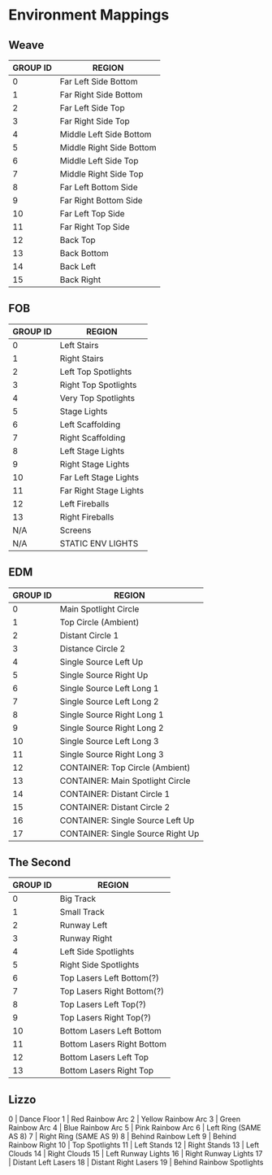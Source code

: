 ﻿# Environment Mappings

## Weave
GROUP ID | REGION 
-- | -- 
0 | Far Left Side Bottom
1 | Far Right Side Bottom
2 | Far Left Side Top
3 | Far Right Side Top
4 | Middle Left Side Bottom
5 | Middle Right Side Bottom
6 | Middle Left Side Top
7 | Middle Right Side Top
8 | Far Left Bottom Side
9 | Far Right Bottom Side
10 | Far Left Top Side
11 | Far Right Top Side
12 | Back Top
13 | Back Bottom
14 | Back Left
15 | Back Right

## FOB
GROUP ID | REGION
-- | --
0 | Left Stairs
1 | Right Stairs
2 | Left Top Spotlights
3 | Right Top Spotlights
4 | Very Top Spotlights
5 | Stage Lights
6 | Left Scaffolding
7 | Right Scaffolding
8 | Left Stage Lights
9 | Right Stage Lights
10 | Far Left Stage Lights
11 | Far Right Stage Lights
12 | Left Fireballs
13 | Right Fireballs
N/A | Screens
N/A | STATIC ENV LIGHTS

## EDM
GROUP ID | REGION
-- | --
0 | Main Spotlight Circle
1 | Top Circle (Ambient)
2 | Distant Circle 1
3 | Distance Circle 2
4 | Single Source Left Up
5 | Single Source Right Up
6 | Single Source Left Long 1
7 | Single Source Left Long 2
8 | Single Source Right Long 1
9 | Single Source Right Long 2
10 | Single Source Left Long 3
11 | Single Source Right Long 3
12 | CONTAINER: Top Circle (Ambient)
13 | CONTAINER: Main Spotlight Circle
14 | CONTAINER: Distant Circle 1
15 | CONTAINER: Distant Circle 2
16 | CONTAINER: Single Source Left Up
17 | CONTAINER: Single Source Right Up

## The Second
GROUP ID | REGION
-- | --
0 | Big Track
1 | Small Track
2 | Runway Left
3 | Runway Right
4 | Left Side Spotlights
5 | Right Side Spotlights
6 | Top Lasers Left Bottom(?)
7 | Top Lasers Right Bottom(?)
8 | Top Lasers Left Top(?)
9 | Top Lasers Right Top(?)
10 | Bottom Lasers Left Bottom
11 | Bottom Lasers Right Bottom
12 | Bottom Lasers Left Top
13 | Bottom Lasers Right Top

## Lizzo
0 | Dance Floor
1 | Red Rainbow Arc
2 | Yellow Rainbow Arc
3 | Green Rainbow Arc
4 | Blue Rainbow Arc
5 | Pink Rainbow Arc
6 | Left Ring (SAME AS 8)
7 | Right Ring (SAME AS 9)
8 | Behind Rainbow Left
9 | Behind Rainbow Right
10 | Top Spotlights
11 | Left Stands
12 | Right Stands
13 | Left Clouds
14 | Right Clouds
15 | Left Runway Lights
16 | Right Runway Lights
17 | Distant Left Lasers
18 | Distant Right Lasers
19 | Behind Rainbow Spotlights